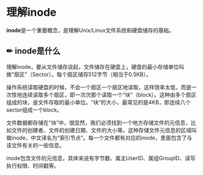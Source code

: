 # 理解inode

**inode**是一个重要概念，是理解Unix/Linux文件系统和硬盘储存的基础。

## ✏ inode是什么

理解inode，要从文件储存说起，文件储存在硬盘上，硬盘的最小存储单位叫做"扇区"（Sector）。每个扇区储存512字节（相当于0.5KB）。

操作系统读取硬盘的时候，不会一个扇区一个扇区地读取，这样效率太低，而是一次性地连续读取多个扇区，即一次次那个读取一个“块”（block）。这种由多个扇区组成的块，是文件存取的最小单位。“块”的大小，最常见的是4KB，即连续八个sector组成一个block。

文件数据都存储在“块”中，很显然，我们必须找到一个地方存储文件的元信息，比如文件的创建者、文件的创建日期、文件的大小等。这种存储文件元信息的区域叫做inode，中文译名为“索引节点”。每一个文件都有对应的inode，里面包含了与该文件有关的一些信息。

inode包含文件的元信息，具体来说有字节数、属主UserID、属组GroupID、读写执行权限、时间戳等。

